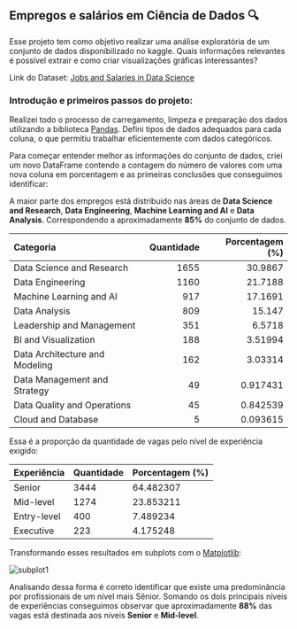 ## **Empregos e salários em Ciência de Dados 🔍**

Esse projeto tem como objetivo realizar uma análise exploratória de um conjunto de dados disponibilizado no kaggle. Quais informações relevantes é possível extrair e como criar visualizações gráficas interessantes?

Link do Dataset: [Jobs and Salaries in Data Science](https://www.kaggle.com/datasets/hummaamqaasim/jobs-in-data)

### Introdução e primeiros passos do projeto:

Realizei todo o processo de carregamento, limpeza e preparação dos dados utilizando a biblioteca [Pandas](https://pandas.pydata.org/). Defini tipos de dados adequados para cada coluna, o que permitiu trabalhar eficientemente com dados categóricos.

Para começar entender melhor as informações do conjunto de dados, criei um novo DataFrame contendo a contagem do número de valores com uma nova coluna em porcentagem e as primeiras conclusões que conseguimos identificar:

 A maior parte dos empregos está distribuido nas áreas de **Data Science and Research**, **Data Engineering**, **Machine Learning and AI** e **Data Analysis**. Correspondendo a aproximadamente **85%** do conjunto de dados.

| Categoria                      |   Quantidade |   Porcentagem (%) |
|:-------------------------------|-------------:|------------------:|
| Data Science and Research      |         1655 |          30.9867  |
| Data Engineering               |         1160 |          21.7188  |
| Machine Learning and AI        |          917 |          17.1691  |
| Data Analysis                  |          809 |          15.147   |
| Leadership and Management      |          351 |           6.5718  |
| BI and Visualization           |          188 |           3.51994 |
| Data Architecture and Modeling |          162 |           3.03314 |
| Data Management and Strategy   |           49 |           0.917431|
| Data Quality and Operations    |           45 |           0.842539|
| Cloud and Database             |            5 |           0.093615|

Essa é a proporção da quantidade de vagas pelo nível de experiência exigido:

| Experiência  | Quantidade  | Porcentagem (%) |
|--------------|-------------|-----------------|
| Senior       | 3444        | 64.482307       |
| Mid-level    | 1274        | 23.853211       |
| Entry-level  | 400         | 7.489234        |
| Executive    | 223         | 4.175248        |

Transformando esses resultados em subplots com o [Matplotlib](https://matplotlib.org/):

![subplot1](https://github.com/ryanrodr/eda-jobs-in-data/blob/main/imagens/subplots1.png)

Analisando dessa forma é correto identificar que existe uma predominância por profissionais de um nível mais Sênior. Somando os dois principais níveis de experiências conseguimos observar que aproximadamente **88%** das vagas está destinada aos níveis **Senior** e **Mid-level**.